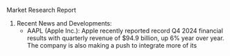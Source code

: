 Market Research Report

1. Recent News and Developments:
   - AAPL (Apple Inc.): Apple recently reported record Q4 2024 financial results with quarterly revenue of $94.9 billion, up 6% year over year. The company is also making a push to integrate more of its
